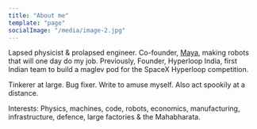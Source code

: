 ```yaml
---
title: "About me"
template: "page"
socialImage: "/media/image-2.jpg"
---
```


Lapsed physicist & prolapsed engineer. Co-founder, [Maya](https://getmaya.co), making robots that will one day do my job. Previously, Founder, Hyperloop India, first Indian team to build a maglev pod for the SpaceX Hyperloop competition. 

Tinkerer at large. Bug fixer. Write to amuse myself. Also act spookily at a distance.

Interests: Physics, machines, code, robots, economics, manufacturing, infrastructure, defence, large factories & the Mahabharata.
